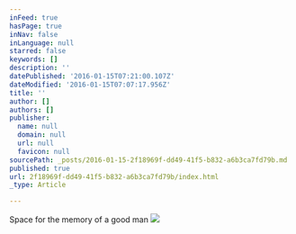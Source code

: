 ```yaml
---
inFeed: true
hasPage: true
inNav: false
inLanguage: null
starred: false
keywords: []
description: ''
datePublished: '2016-01-15T07:21:00.107Z'
dateModified: '2016-01-15T07:07:17.956Z'
title: ''
author: []
authors: []
publisher:
  name: null
  domain: null
  url: null
  favicon: null
sourcePath: _posts/2016-01-15-2f18969f-dd49-41f5-b832-a6b3ca7fd79b.md
published: true
url: 2f18969f-dd49-41f5-b832-a6b3ca7fd79b/index.html
_type: Article

---
```

Space for the memory of a good man
![](https://the-grid-user-content.s3-us-west-2.amazonaws.com/ec250c99-083a-4263-b73d-bed7047566c0.jpg)